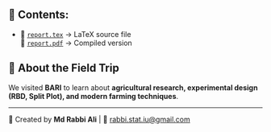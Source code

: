 ## 📌 Contents:
- 📝 [`report.tex`](https://github.com/RabbiTheAnalyst/BARI-Field-Trip-Report/blob/main/main.tex) → LaTeX source file  
 📄 [`report.pdf`](https://github.com/RabbiTheAnalyst/BARI-Field-Trip/blob/main/Final_Report_On_Md__Rabbi_Ali.pdf) → Compiled version    

## 📖 About the Field Trip
We visited **BARI** to learn about **agricultural research, experimental design (RBD, Split Plot), and modern farming techniques**.

---
🚀 Created by **Md Rabbi Ali** | 📧 rabbi.stat.iu@gmail.com

